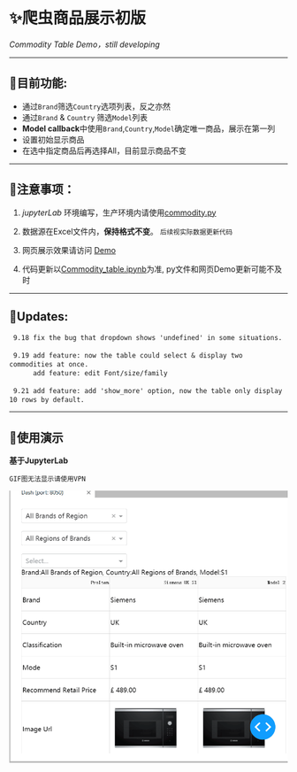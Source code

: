 # ✨爬虫商品展示初版
   *Commodity Table Demo，still developing*
   
---

## 💎目前功能:

* 通过`Brand`筛选`Country`选项列表，反之亦然
* 通过`Brand` & `Country` 筛选`Model`列表
* **Model callback**中使用`Brand`,`Country`,`Model`确定唯一商品，展示在第一列
* 设置初始显示商品
* 在选中指定商品后再选择All，目前显示商品不变

---

## 🚧注意事项：


1.  *jupyterLab* 环境编写，生产环境内请使用[commodity.py](https://github.com/Aureliano-Berlindia/Commodity_table/blob/master/commodity.py)

2.  数据源在Excel文件内，**保持格式不变**。 `后续视实际数据更新代码`

3.  网页展示效果请访问 [Demo](http://wberlin.cn:9999)  

4.  代码更新以[Commodity_table.ipynb](https://github.com/Aureliano-Berlindia/Commodity_table/blob/master/commodity_table.ipynb)为准, py文件和网页Demo更新可能不及时

---

## 🚀Updates:
```
 9.18 fix the bug that dropdown shows 'undefined' in some situations.
 
 9.19 add feature: now the table could select & display two commodities at once.
      add feature: edit Font/size/family
      
 9.21 add feature: add 'show_more' option, now the table only display 10 rows by default.
```

---

## 👀使用演示

**基于JupyterLab**

`GIF图无法显示请使用VPN`

<img src="https://raw.githubusercontent.com/Aureliano-Berlindia/Commodity_table/master/demo_gif.gif" align="center">
